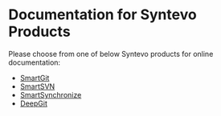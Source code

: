 # Documentation for Syntevo Products

Please choose from one of below Syntevo products for online documentation:

- [SmartGit](SmartGit/index.md)
- [SmartSVN](SmartSVN/index.md)
- [SmartSynchronize](SmartSynchronize/index.md)
- [DeepGit](DeepGit/index.md)
